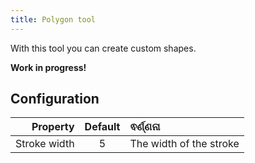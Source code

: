 ```yaml
---
title: Polygon tool
---
```


With this tool you can create custom shapes.

**Work in progress!**

## Configuration

|     Property | Default | ଵର୍ଣ୍ଣନା                |
| -----------: | :-----: | :---------------------- |
| Stroke width |    5    | The width of the stroke |
